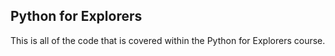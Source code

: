 ## Python for Explorers

This is all of the code that is covered within the Python for Explorers course.

